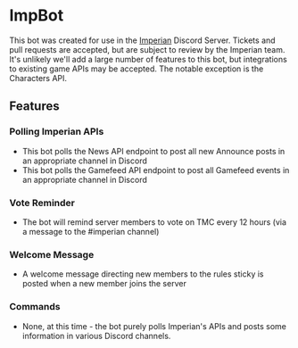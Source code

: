 # ImpBot

This bot was created for use in the [Imperian](https://www.imperian.com) Discord Server. Tickets and pull requests are accepted, but are subject to review by the Imperian team. It's unlikely we'll add a large number of features to this bot, but integrations to existing game APIs may be accepted. The notable exception is the Characters API.

## Features

### Polling Imperian APIs

 - This bot polls the News API endpoint to post all new Announce posts in an appropriate channel in Discord
 - This bot polls the Gamefeed API endpoint to post all Gamefeed events in an appropriate channel in Discord

### Vote Reminder
 - The bot will remind server members to vote on TMC every 12 hours (via a message to the #imperian channel)

### Welcome Message

 - A welcome message directing new members to the rules sticky is posted when a new member joins the server

### Commands

 - None, at this time - the bot purely polls Imperian's APIs and posts some information in various Discord channels.

